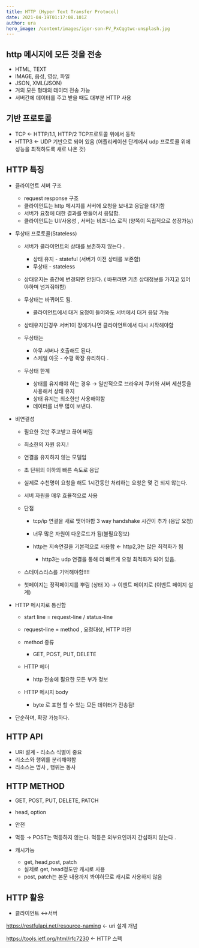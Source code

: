 ```yaml
---
title: HTTP (Hyper Text Transfer Protocol)
date: 2021-04-19T01:17:08.101Z
author: ura
hero_image: /content/images/igor-son-FV_PxCqgtwc-unsplash.jpg
---
```


## http 메시지에 모든 것을 전송

* HTML, TEXT
* IMAGE, 음성, 영상, 파일
* JSON, XML(JSON)
* 거의 모든 형태의 데이터 전송 가능
* 서버간에 데이터를 주고 받을 때도 대부분 HTTP 사용

## 기반 프로토콜

* TCP ← HTTP/1.1, HTTP/2 TCP프로토콜 위에서 동작
* HTTP3 ← UDP 기반으로 되어 있음 (어플리케이션 단계에서 udp 프로토콜 위에 성능을 최적하도록 새로 나온 것)

## HTTP 특징

* 클라이언트 서버 구조

  * request response 구조
  * 클라이언트는 http 메시지를 서버에 요청을 보내고 응답을 대기함
  * 서버가 요청에 대한 결과를 만들어서 응답함.
  * 클라이언트는 UI/사용성 , 서버는 비즈니스 로직 (양쪽이 독립적으로 성장가능)
* 무상태 프로토콜(Stateless)

  * 서버가 클라이언트의 상태를 보존하지 않는다 .

    * 상태 유지 - stateful (서버가 이전 상태를 보존함)
    * 무상태 - stateless
  * 상태유지는 중간에 변경되면 안된다. ( 바뀌려면 기존 상태정보를 가지고 있어야하며 넘겨줘야함)
  * 무상태는 바뀌어도 됨.

    * 클라이언트에서 대거 요청이 들어와도 서버에서 대거 응답 가능
  * 상태유지인경우 서버1이 장애가나면 클라이언트에서 다시 시작해야함
  * 무상태는

    * 아무 서버나 호출해도 된다.
    * 스케일 아웃 - 수평 확장 유리하다 .
  * 무상태 한계

    * 상태를 유지해야 하는 경우 → 일반적으로 브라우저 쿠키와 서버 세션등을 사용해서 상태 유지
    * 상태 유지는 최소한만 사용해야함
    * 데이터를 너무 많이 보낸다.
* 비연결성

  * 필요한 것만 주고받고 끊어 버림
  * 최소한의 자원 유지.!
  * 연결을 유지하지 않는 모델임
  * 초 단위의 이하의 빠른 속도로 응답
  * 실제로 수천명이 요청을 해도 1시간동안 처리하는 요청은 몇 건 되지 않는다.
  * 서버 자원을 매우 효율적으로 사용
  * 단점

    * tcp/ip 연결을 새로 맺어야함 3 way handshake 시간이 추가 (응답 요청)
    * 너무 많은 자원이 다운로드가 됨(불필요정보)
    * http는 지속연결을 기본적으로 사용함 ← http2,3는 많은 최적화가 됨

      * http3는 udp 연결을 통해 더 빠르게 요청 최적화가 되어 있음.
  * 스테이스리스를 기억해야함!!!!
  * 첫페이지는 정적페이지를 뿌림 (상태 X) → 이벤트 페이지로 (이벤트 페이지 설계)
* HTTP 메시지로 통신함

  * start line = request-line / status-line
  * request-line = method , 요청대상, HTTP 버전
  * method 종류

    * GET, POST, PUT, DELETE
  * HTTP 헤더

    * http 전송에 필요한 모든 부가 정보
  * HTTP 메시지 body

    * byte 로 표현 할 수 있는 모든 데이터가 전송됨!
* 단순하며, 확장 가능하다.

## HTTP API

* URI 설계 - 리소스 식별이 중요
* 리소스와 행위를 분리해야함
* 리소스는 명사 , 행위는 동사

## HTTP METHOD

* GET, POST, PUT, DELETE, PATCH
* head, option
* 안전
* 멱등 → POST는 멱등하지 않는다. 멱등은 외부요인까지 간섭하지 않는다 .
* 캐시가능

  * get, head,post, patch
  * 실제로 get, head정도만 캐시로 사용
  * post, patch는 본문 내용까지 봐야하므로 캐시로 사용하지 않음

## HTTP 활용

* 클라이언트 ↔서버

[](https://restfulapi.net/resource-naming)<https://restfulapi.net/resource-naming> ← uri 설계 개념

[](https://tools.ietf.org/html/rfc7230)<https://tools.ietf.org/html/rfc7230> ← HTTP 스펙